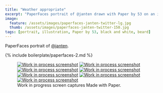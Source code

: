 ```yaml
---
title: "Weather appropriate"
excerpt: "PaperFaces portrait of @janten drawn with Paper by 53 on an iPad."
image: 
  feature: /assets/images/paperfaces-janten-twitter-lg.jpg
  thumb: /assets/images/paperfaces-janten-twitter-150.jpg
tags: [portrait, illustration, Paper by 53, black and white, beard]
---
```


PaperFaces portrait of [@janten](http://twitter.com/janten).

{% include boilerplate/paperfaces-2.md %}

<figure class="third">
  <a href="{{ site.url }}/assets/images/paperfaces-janten-process-1-lg.jpg"><img src="{{ site.url }}/assets/images/paperfaces-janten-process-1-600.jpg" alt="Work in process screenshot"></a>
  <a href="{{ site.url }}/assets/images/paperfaces-janten-process-2-lg.jpg"><img src="{{ site.url }}/assets/images/paperfaces-janten-process-2-600.jpg" alt="Work in process screenshot"></a>
  <a href="{{ site.url }}/assets/images/paperfaces-janten-process-3-lg.jpg"><img src="{{ site.url }}/assets/images/paperfaces-janten-process-3-600.jpg" alt="Work in process screenshot"></a>
  <a href="{{ site.url }}/assets/images/paperfaces-janten-process-4-lg.jpg"><img src="{{ site.url }}/assets/images/paperfaces-janten-process-4-600.jpg" alt="Work in process screenshot"></a>
  <a href="{{ site.url }}/assets/images/paperfaces-janten-process-5-lg.jpg"><img src="{{ site.url }}/assets/images/paperfaces-janten-process-5-600.jpg" alt="Work in process screenshot"></a>
  <a href="{{ site.url }}/assets/images/paperfaces-janten-process-6-lg.jpg"><img src="{{ site.url }}/assets/images/paperfaces-janten-process-6-600.jpg" alt="Work in process screenshot"></a>
  <a href="{{ site.url }}/assets/images/paperfaces-janten-process-7-lg.jpg"><img src="{{ site.url }}/assets/images/paperfaces-janten-process-7-600.jpg" alt="Work in process screenshot"></a>
  <figcaption>Work in progress screen captures Made with Paper.</figcaption>
</figure>